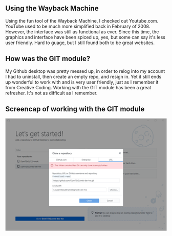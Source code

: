 Using the Wayback Machine
-------------------------------------------
Using the fun tool of the Wayback Machine, I checked out Youtube.com. YouTube used to be much more simplified back in February of 2008. However, the interface was still as functional as ever. Since this time, the graphics and interface have been spiced up, yes, but some can say it's less user friendly. Hard to guage, but I still found both to be great websites.

How was the GIT module?
-------------------------------------------
My Github desktop was pretty messed up, in order to relog into my account I had to uninstall, then create an empty repo, and resign in. Yet it still ends up wonderful to work with and is very user friendly, just as I remember it from Creative Coding. Working with the GIT module has been a great refresher. It's not as difficult as I remember.

Screencap of working with the GIT module
-------------------------------------------
![Adding/Cloning the Repo!](./images/screenshot1.png)
